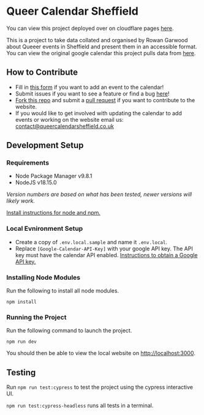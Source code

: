 # Queer Calendar Sheffield

You can view this project deployed over on cloudflare pages [here](https://queer-calendar-sheffield.pages.dev/).

This is a project to take data collated and organised by Rowan Garwood about Queeer events in Sheffield and present them in an accessible format. You can view the original google calendar this project pulls data from [here](https://calendar.google.com/calendar/embed?src=queercalendarsheffield%40gmail.com&ctz=Europe%2FLondon).

## How to Contribute

- Fill in [this form](https://forms.gle/KE4iZaxnhtfw4RCF7) if you want to add an event to the calendar!
- Submit issues if you want to see a feature or find a bug [here](https://github.com/CanopusFalling/Queer-Calendar-Sheffield/issues)!
- [Fork this repo](https://github.com/CanopusFalling/Queer-Calendar-Sheffield/fork) and submit a [pull request](https://github.com/CanopusFalling/Queer-Calendar-Sheffield/compare) if you want to contribute to the website.
- If you would like to get involved with updating the calendar to add events or working on the website email us: [contact@queercalendarsheffield.co.uk](contact@queercalendarsheffield.co.uk)

## Development Setup

### Requirements

- Node Package Manager v9.8.1
- NodeJS v18.15.0

_Version numbers are based on what has been tested, newer versions will likely work._

[Install instructions for node and npm.](https://docs.npmjs.com/cli/v9/configuring-npm/install)

### Local Evnironment Setup

- Create a copy of `.env.local.sample` and name it `.env.local`.
- Replace `[Google-Calendar-API-Key]` with your google API key. The API key must have the calendar API enabled. [Instructions to obtain a Google API key.](https://support.google.com/googleapi/answer/6158862)

### Installing Node Modules

Run the following to install all node modules.

```
npm install
```

### Running the Project

Run the following command to launch the project.

```
npm run dev
```

You should then be able to view the local website on [http://localhost:3000](http://localhost:3000).

## Testing

Run `npm run test:cypress` to test the project using the cypress interactive UI.

`npm run test:cypress-headless` runs all tests in a terminal.
